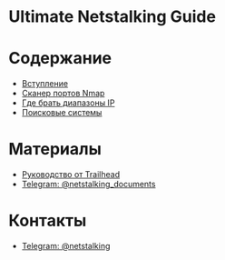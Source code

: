 Ultimate Netstalking Guide
==========================

# Содержание

- [Вступление](../master/about.md)
- [Сканер портов Nmap](../master/nmap-guide.md)
- [Где брать диапазоны IP](../master/ip-range-guide.md)
- [Поисковые системы](../master/search-engine-guide.md)

# Материалы 

- [Руководство от Trailhead](../master/trailhead-guide.pdf)
- [Telegram: @netstalking_documents](https://t.me/netstalking_documents)

# Контакты

- [Telegram: @netstalking](https://t.me/netstalking)
